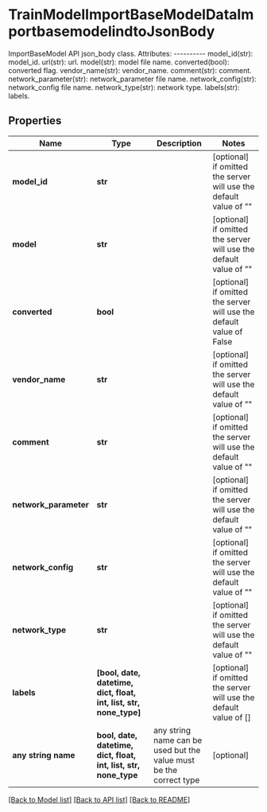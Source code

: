 # TrainModelImportBaseModelDataImportbasemodelindtoJsonBody

ImportBaseModel API json_body class.  Attributes: ---------- model_id(str): model_id. url(str): url. model(str): model file name. converted(bool): converted flag. vendor_name(str): vendor_name. comment(str): comment. network_parameter(str): network_parameter file name. network_config(str): network_config file name. network_type(str): network type. labels(str): labels.

## Properties
Name | Type | Description | Notes
------------ | ------------- | ------------- | -------------
**model_id** | **str** |  | [optional]  if omitted the server will use the default value of ""
**model** | **str** |  | [optional]  if omitted the server will use the default value of ""
**converted** | **bool** |  | [optional]  if omitted the server will use the default value of False
**vendor_name** | **str** |  | [optional]  if omitted the server will use the default value of ""
**comment** | **str** |  | [optional]  if omitted the server will use the default value of ""
**network_parameter** | **str** |  | [optional]  if omitted the server will use the default value of ""
**network_config** | **str** |  | [optional]  if omitted the server will use the default value of ""
**network_type** | **str** |  | [optional]  if omitted the server will use the default value of ""
**labels** | **[bool, date, datetime, dict, float, int, list, str, none_type]** |  | [optional]  if omitted the server will use the default value of []
**any string name** | **bool, date, datetime, dict, float, int, list, str, none_type** | any string name can be used but the value must be the correct type | [optional]

[[Back to Model list]](../README.md#documentation-for-models) [[Back to API list]](../README.md#documentation-for-api-endpoints) [[Back to README]](../README.md)



